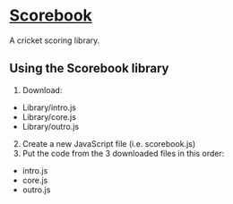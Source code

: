 [Scorebook](https://www.github.com/ryansmith94/Scorebook)
=========

A cricket scoring library.


Using the Scorebook library
--------------------------------------
1. Download:
 * Library/intro.js
 * Library/core.js
 * Library/outro.js

2. Create a new JavaScript file (i.e. scorebook.js)
3. Put the code from the 3 downloaded files in this order:
 * intro.js
 * core.js
 * outro.js